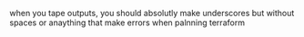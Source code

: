 when you tape outputs, you should absolutly make underscores but without spaces or anaything 
that make errors when palnning terraform
